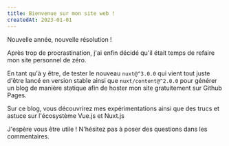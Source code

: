 ```yaml
---
title: Bienvenue sur mon site web !
createdAt: 2023-01-01
---
```


Nouvelle année, nouvelle résolution !

Après trop de procrastination, j'ai enfin décidé qu'il était temps de refaire mon site personnel de zéro.

En tant qu'à y être, de tester le nouveau `nuxt@^3.0.0` qui vient tout juste d'être lancé en version stable ainsi que `nuxt/content@^2.0.0` pour générer un blog de manière statique afin de hoster mon site gratuitement sur Github Pages.

Sur ce blog, vous découvrirez mes expérimentations ainsi que des trucs et astuce sur l'écosystème Vue.js et Nuxt.js

J'espère vous être utile ! N'hésitez pas à poser des questions dans les commentaires.
